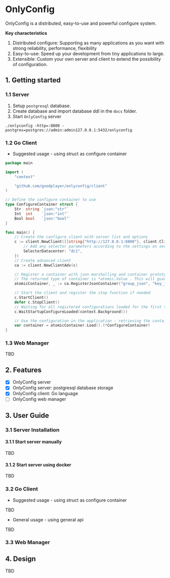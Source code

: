 # OnlyConfig

OnlyConfig is a distributed, easy-to-use and powerful configure system.

**Key characteristics**

1. Distributed configure: Supporting as many applications as you want with strong reliability, performance, flexibility
2. Easy-to-use: Speed up your development from tiny applications to large.
3. Extensible: Custom your own server and client to extend the possibility of configuration.

## 1. Getting started

### 1.1 Server

1. Setup ``postgresql`` database.
2. Create database and import database ddl in the ``docs`` folder.
3. Start ``OnlyConfig`` server

```text
./onlyconfig -http=:8800 -postgres=postgres://admin:admin127.0.0.1:5432/onlyconfig
```

### 1.2 Go Client

* Suggested usage - using struct as configure container

```go
package main

import (
	"context"

	"github.com/goodplayer/onlyconfig/client"
)

// Define the configure container to use
type ConfigureContainer struct {
	Str  string `json:"str"`
	Int  int    `json:"int"`
	Bool bool   `json:"bool"`
}

func main() {
	// Create the configure client with server list and options
	c := client.NewClient([]string{"http://127.0.0.1:8800"}, client.ClientOptions{
		// Add any selector parameters according to the settings on server side
		SelectorDatacenter: "dc1",
	})
	// Create advanced client
	ca := client.NewClientAdv(c)

	// Register a container with json marshalling and container prototype. Specify the group and key of the configuration.
	// The returned type of container is *atomic.Value . This will guarantee concurrent safe while updating to and reading from the container.
	atomicContainer, _ := ca.RegisterJsonContainer("group_json", "key_json", new(ConfigureContainer))

	// Start the client and register the stop function if needed
	c.StartClient()
	defer c.StopClient()
	// Waiting for all registered configurations loaded for the first time in order for the application to use
	c.WaitStartupConfigureLoaded(context.Background())

	// Use the configuration in the application - retrieving the container everytime
	var container = atomicContainer.Load().(*ConfigureContainer)
}

```

### 1.3 Web Manager

TBD

## 2. Features

* [x] OnlyConfig server
* [x] OnlyConfig server: postgresql database storage
* [x] OnlyConfig client: Go language
* [ ] OnlyConfig web manager

## 3. User Guide

### 3.1 Server Installation

#### 3.1.1 Start server manually

TBD

#### 3.1.2 Start server using docker

TBD

### 3.2 Go Client

* Suggested usage - using struct as configure container

TBD

* General usage - using general api

TBD

### 3.3 Web Manager

## 4. Design

TBD
